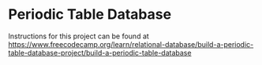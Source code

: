 # Periodic Table Database

Instructions for this project can be found at https://www.freecodecamp.org/learn/relational-database/build-a-periodic-table-database-project/build-a-periodic-table-database
